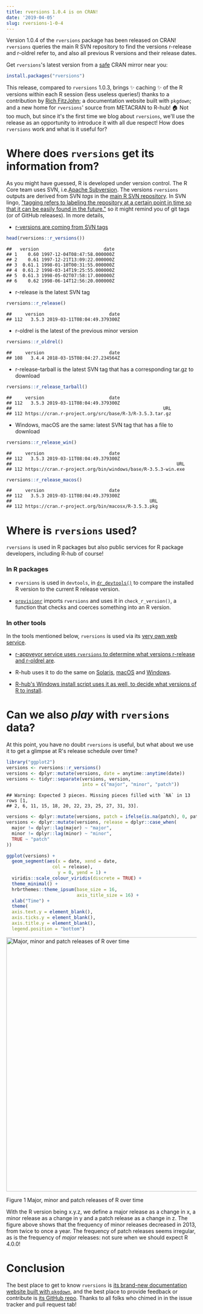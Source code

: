 ```yaml
---
title: rversions 1.0.4 is on CRAN!
date: '2019-04-05'
slug: rversions-1-0-4
---
```


Version 1.0.4 of the `rversions` package has been released on CRAN! `rversions` queries the main R SVN repository to find the versions r-release and r-oldrel refer to, and also all previous R versions and their release dates.

Get `rversions`'s latest version from 
a [safe](https://rud.is/b/2019/03/03/cran-mirror-security/) CRAN mirror near
you:

```r
install.packages("rversions")
```

This release, compared to `rversions` 1.0.3, brings :sparkles: caching :sparkles: of the R versions within each R session (less useless queries!) thanks to a contribution by [Rich FitzJohn](https://github.com/richfitz); a documentation website built with `pkgdown`; and a new home for `rversions`' source from METACRAN to R-hub! :house: Not too much, but since it's the first time we blog about `rversions`, we'll use the release as an opportunity to introduce it with all due respect! How does `rversions` work and what is it useful for?

# Where does `rversions` get its information from?

As you might have guessed, R is developed under version control. The R Core team uses SVN, i.e.[Apache Subversion](https://en.wikipedia.org/wiki/Apache_Subversion). The versions `rversions` outputs are derived from SVN _tags_ in the [main R SVN repository](https://svn.r-project.org/R/). In SVN lingo, ["tagging refers to labeling the repository at a certain point in time so that it can be easily found in the future."](https://en.wikipedia.org/wiki/Apache_Subversion#Branching_and_tagging) so it might remind you of git tags (or of GitHub releases). In more details,

- [r-versions are coming from SVN tags](https://github.com/metacran/rversions/blob/36deaf5c4ffd648c7524d8e3225871e6d97d9ccf/R/rversions.R#L79)


```r
head(rversions::r_versions())
```

```
##   version                        date
## 1    0.60 1997-12-04T08:47:58.000000Z
## 2    0.61 1997-12-21T13:09:22.000000Z
## 3  0.61.1 1998-01-10T00:31:55.000000Z
## 4  0.61.2 1998-03-14T19:25:55.000000Z
## 5  0.61.3 1998-05-02T07:58:17.000000Z
## 6    0.62 1998-06-14T12:56:20.000000Z
```

- r-release is the latest SVN tag


```r
rversions::r_release()
```

```
##     version                        date
## 112   3.5.3 2019-03-11T08:04:49.379300Z
```

- r-oldrel is the latest of the previous minor version


```r
rversions::r_oldrel()
```

```
##     version                        date
## 108   3.4.4 2018-03-15T08:04:27.234564Z
```

- r-release-tarball is the latest SVN tag that has a corresponding tar.gz to download


```r
rversions::r_release_tarball()
```

```
##     version                        date
## 112   3.5.3 2019-03-11T08:04:49.379300Z
##                                                        URL
## 112 https://cran.r-project.org/src/base/R-3/R-3.5.3.tar.gz
```

- Windows, macOS are the same: latest SVN tag that has a file to download


```r
rversions::r_release_win()
```

```
##     version                        date
## 112   3.5.3 2019-03-11T08:04:49.379300Z
##                                                             URL
## 112 https://cran.r-project.org/bin/windows/base/R-3.5.3-win.exe
```

```r
rversions::r_release_macos()
```

```
##     version                        date
## 112   3.5.3 2019-03-11T08:04:49.379300Z
##                                                   URL
## 112 https://cran.r-project.org/bin/macosx/R-3.5.3.pkg
```

# Where is `rversions` used?

`rversions` is used in R packages but also public services for R package developers, including R-hub of course!

### In R packages

* `rversions` is used in `devtools`, in [`dr_devtools()`](https://devtools.r-lib.org/reference/dr_devtools.html) to compare the installed R version to the current R release version.

* [`provisionr`](https://github.com/mrc-ide/provisionr) imports `rversions` and uses it in `check_r_version()`, a function that checks and coerces something into an R version.

### In other tools

In the tools mentioned below, `rversions` is used via its [very own web service](https://github.com/r-hub/rversions.app#readme).

- [r-appveyor service uses `rversions` to determine what versions r-release and r-oldrel are](https://github.com/krlmlr/r-appveyor/blob/master/scripts/appveyor-tool.ps1#L77-L87).

- R-hub uses it to do the same on [Solaris](https://github.com/r-hub/solarischeck/blob/d3edc6077f52081a53b2ed8b9ec40e17176fdb43/run.sh#L105), [macOS](https://github.com/r-hub/macoscheck/blob/846f87d1ad1c4b4aeb283a986e084913f203879f/run.sh#L160) and [Windows](https://github.com/r-hub/wincheck/blob/591ea8d9a28cd5044c063e88f46ef0507fa16fc7/run.ps1#L114).

- [R-hub's Windows install script uses it as well, to decide what versions of R to install](https://github.com/r-hub/rhub-server/blob/master/jenkins/scripts/windows-2008-setup.ps1#L74-L79).


# Can we also _play_ with `rversions` data?

At this point, you have no doubt `rversions` is useful, but what about we use it to get a glimpse at R's release schedule over time?



```r
library("ggplot2")
versions <- rversions::r_versions()
versions <- dplyr::mutate(versions, date = anytime::anytime(date))
versions <- tidyr::separate(versions, version,
                            into = c("major", "minor", "patch"))
```

```
## Warning: Expected 3 pieces. Missing pieces filled with `NA` in 13 rows [1,
## 2, 6, 11, 15, 18, 20, 22, 23, 25, 27, 31, 33].
```

```r
versions <- dplyr::mutate(versions, patch = ifelse(is.na(patch), 0, patch))
versions <- dplyr::mutate(versions, release = dplyr::case_when(
  major != dplyr::lag(major) ~ "major",
  minor != dplyr::lag(minor) ~ "minor",
  TRUE ~ "patch"
))

ggplot(versions) +
  geom_segment(aes(x = date, xend = date,
                 col = release), 
                   y = 0, yend = 1) +
  viridis::scale_colour_viridis(discrete = TRUE) +
  theme_minimal() +
  hrbrthemes::theme_ipsum(base_size = 16,
                          axis_title_size = 16) +
  xlab("Time") + 
  theme(
  axis.text.y = element_blank(),
  axis.ticks.y = element_blank(),
  axis.title.y = element_blank(),
  legend.position = "bottom")
```

<div class="figure">
<img src="/post/2019-04-15-rversions-1-0-4_files/figure-html/unnamed-chunk-1-1.png" alt="Major, minor and patch releases of R over time" width="672" />
<p class="caption">Figure 1 Major, minor and patch releases of R over time</p>
</div>

With the R version being x.y.z, we define a major release as a change in x, a minor release as a change in y and a patch release as a change in z. The figure above shows that the frequency of minor releases decreased in 2013, from twice to once a year. The frequency of patch releases seems irregular, as is the frequency of _major_ releases: not sure when we should expect R 4.0.0!

# Conclusion

The best place to get to know `rversions` is [its brand-new documentation website built with `pkgdown`](https://r-hub.github.io/rversions), and the best place to provide feedback or contribute is [its GitHub repo](https://github.com/r-hub/rversions). Thanks to all folks who chimed in in the issue tracker and pull request tab!
